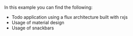 In this example you can find the following:
- Todo application using a flux architecture built with rxjs
- Usage of material design
- Usage of snackbars